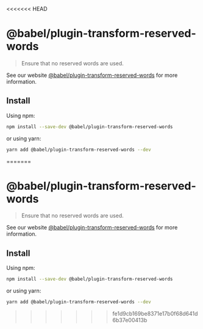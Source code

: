 <<<<<<< HEAD
# @babel/plugin-transform-reserved-words

> Ensure that no reserved words are used.

See our website [@babel/plugin-transform-reserved-words](https://babeljs.io/docs/en/next/babel-plugin-transform-reserved-words.html) for more information.

## Install

Using npm:

```sh
npm install --save-dev @babel/plugin-transform-reserved-words
```

or using yarn:

```sh
yarn add @babel/plugin-transform-reserved-words --dev
```
=======
# @babel/plugin-transform-reserved-words

> Ensure that no reserved words are used.

See our website [@babel/plugin-transform-reserved-words](https://babeljs.io/docs/en/next/babel-plugin-transform-reserved-words.html) for more information.

## Install

Using npm:

```sh
npm install --save-dev @babel/plugin-transform-reserved-words
```

or using yarn:

```sh
yarn add @babel/plugin-transform-reserved-words --dev
```
>>>>>>> fe1d9cb169be8371e17b0f68d641d6b37e00413b
